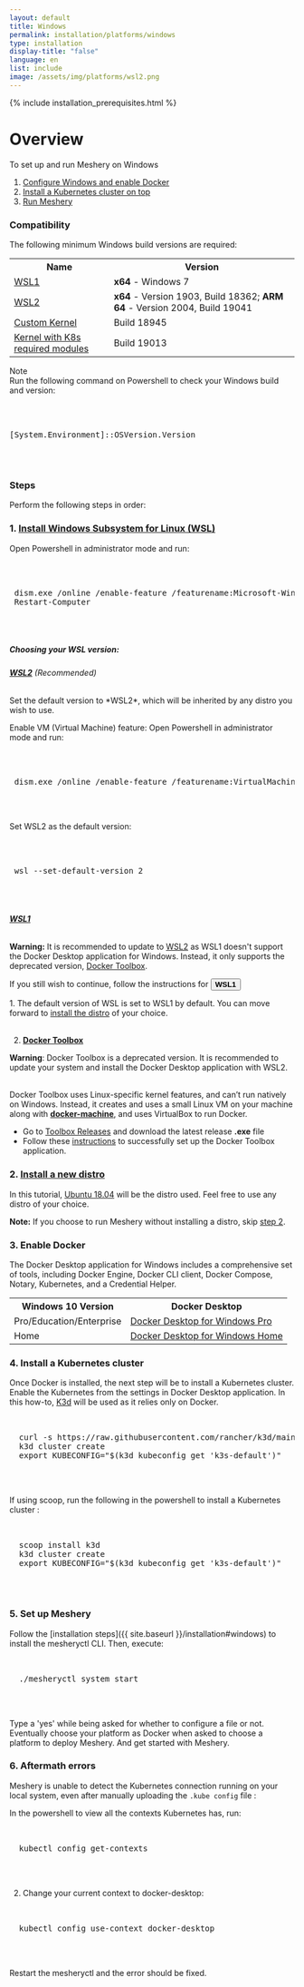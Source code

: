 ```yaml
---
layout: default
title: Windows
permalink: installation/platforms/windows
type: installation
display-title: "false"
language: en
list: include
image: /assets/img/platforms/wsl2.png
---
```


{% include installation_prerequisites.html %}

# Overview
To set up and run Meshery on Windows 

1. <a href="#step1">Configure Windows and enable Docker </a>
2. <a href="#step4">Install a Kubernetes cluster on top </a>
3. <a href="#step5">Run Meshery</a>

### Compatibility

The following minimum Windows build versions are required:
<table id="compatibility-table">
  <tr>
    <th id="model">Name</th>
    <th id="model">Version</th> 
  </tr>
  <tr>
    <td><a href="#wsl1">WSL1</a></td>
    <td><b>x64</b> - Windows 7 </td>
  </tr>
  <tr>
    <td><a href="#wsl2">WSL2</a></td>
    <td><b>x64</b> - Version 1903, Build 18362; <b>ARM 64</b> - Version 2004, Build 19041</td>
  </tr>
  <tr>
    <td><a href="https://docs.microsoft.com/en-us/windows/wsl/release-notes#build-18945">Custom Kernel</a></td>
    <td>Build 18945</td>
  </tr>
  <tr>
    <td><a href="https://docs.microsoft.com/en-us/windows/wsl/release-notes#build-19013">Kernel with K8s required modules</a></td>
    <td>Build 19013</td>
  </tr>
</table>

Note
<br />Run the following command on Powershell to check your Windows build and version:
 <pre class="codeblock-pre"><div class="codeblock">
 <div class="clipboardjs">
[System.Environment]::OSVersion.Version
 </div></div>
 </pre>
### Steps
Perform the following steps in order:

### 1. <a name="step1" href="https://docs.microsoft.com/en-us/windows/wsl/install-win10"><b>Install Windows Subsystem for Linux (WSL)</b></a> 

Open Powershell in administrator mode and run:

 <pre class="codeblock-pre"><div class="codeblock">
 <div class="clipboardjs">
 dism.exe /online /enable-feature /featurename:Microsoft-Windows-Subsystem-Linux /all /norestart
 Restart-Computer
 </div></div>
 </pre>

##### Choosing your WSL version:

<h6><b><a href="https://docs.microsoft.com/en-us/windows/wsl/release-notes#build-18917" name="wsl2">WSL2</a></b> (Recommended)</h6>
Set the default version to *WSL2*, which will be inherited by any distro you wish to use.

Enable VM (Virtual Machine) feature:
Open Powershell in administrator mode and run:

 <pre class="codeblock-pre"><div class="codeblock">
 <div class="clipboardjs">
 dism.exe /online /enable-feature /featurename:VirtualMachinePlatform /all /norestart
 </div></div>
 </pre>

Set WSL2 as the default version:

 <pre class="codeblock-pre"><div class="codeblock">
 <div class="clipboardjs">
 wsl --set-default-version 2
 </div></div>
 </pre>

<h6><b><a href="https://docs.microsoft.com/en-us/windows/wsl/install-win10" name="wsl1"> WSL1 </a></b></h6>

<b>Warning:</b>
It is recommended to update to <a href="#wsl2">WSL2</a> as WSL1 doesn't support the Docker Desktop application for Windows. Instead, it only supports the deprecated version, [Docker Toolbox](https://docs.docker.com/toolbox/toolbox_install_windows/). 

If you still wish to continue, follow the instructions for <button class="toggle-button" onclick="HideToggleFunction()"><b>WSL1</b></button>

<div id="hiddendiv">
<p>
1. The default version of WSL is set to WSL1 by default. You can move forward to <a href="https://docs.microsoft.com/en-us/windows/wsl/install-win10#install-your-linux-distribution-of-choice">install the distro</a> of your choice. <br /><br />

2. <b><a href="https://docs.docker.com/toolbox/toolbox_install_windows/">Docker Toolbox</a></b> <br />

<b>Warning</b>: Docker Toolbox is a deprecated version. It is recommended to update your system and install the Docker Desktop application with WSL2. <br/><br />

Docker Toolbox uses Linux-specific kernel features, and can’t run natively on Windows. Instead, it creates and uses a small Linux VM on your machine along with <a href="https://docs.docker.com/machine/overview/"><b>docker-machine</b></a>, and uses VirtualBox to run Docker. <br />
    <ul>
       <li>  Go to <a href="https://github.com/docker/toolbox/releases">Toolbox Releases</a> and download the latest release <b>.exe</b> file </li>
       <li> Follow these <a href="https://docs.docker.com/toolbox/toolbox_install_windows/#step-2-install-docker-toolbox">instructions</a> to successfully set up the Docker Toolbox application. </li>
    </ul>

</p>
</div>


### 2. <b>[Install a new distro](https://docs.microsoft.com/en-us/windows/wsl/install-win10#install-your-linux-distribution-of-choice)</b>
In this tutorial, [Ubuntu 18.04](https://www.microsoft.com/en-us/p/ubuntu-1804-lts/9n9tngvndl3q?activetab=pivot:overviewtab) will be the distro used. Feel free to use any distro of your choice.

<strong>Note:</strong> If you choose to run Meshery without installing a distro, skip [step 2](#2-install-a-new-distro).

### 3. <b>Enable Docker</b>

The Docker Desktop application for Windows includes a comprehensive set of tools, including Docker Engine, Docker CLI client, Docker Compose, Notary, Kubernetes, and a Credential Helper.

<table id="compatibility-table">
  <tr>
    <th id="model">Windows 10 Version</th>
    <th id="model">Docker Desktop</th> 
  </tr>
  <tr>
    <td>Pro/Education/Enterprise</td>
    <td><a href="https://docs.docker.com/docker-for-windows/install/">Docker Desktop for Windows Pro</a></td>
  </tr>
  <tr>
    <td>Home</td>
    <td><a href="https://docs.docker.com/docker-for-windows/install-windows-home/">Docker Desktop for Windows Home</a></td>
  </tr>
</table>

### 4. <a name="step4"> <b>Install a Kubernetes cluster</b></a>

Once Docker is installed, the next step will be to install a Kubernetes cluster.
Enable the Kubernetes from the settings in Docker Desktop application.
In this how-to, [K3d](https://github.com/rancher/k3d) will be used as it relies only on Docker.

  <pre class="codeblock-pre">
  <div class="codeblock"><div class="clipboardjs">
  curl -s https://raw.githubusercontent.com/rancher/k3d/main/install.sh | bash
  k3d cluster create
  export KUBECONFIG="$(k3d kubeconfig get 'k3s-default')"
  </div></div>
  </pre>

If using scoop, run the following in the powershell to install  a Kubernetes cluster :

  <pre class="codeblock-pre">
  <div class="codeblock"><div class="clipboardjs">
  scoop install k3d
  k3d cluster create
  export KUBECONFIG="$(k3d kubeconfig get 'k3s-default')"
  </div></div>
  </pre>

### 5. <a name="step5"><b>Set up Meshery</b></a>

Follow the [installation steps]({{ site.baseurl }}/installation#windows) to install the mesheryctl CLI. Then, execute:
  <pre class="codeblock-pre">
  <div class="codeblock"><div class="clipboardjs">
  ./mesheryctl system start
  </div></div>
  </pre>

Type a 'yes' while being asked for whether to configure a file or not. Eventually choose your platform as Docker when asked to choose a platform to deploy Meshery. And get started with Meshery.

### 6. <a name="step6"> <b>Aftermath errors</b></a>

Meshery is unable to detect the Kubernetes connection running on your local system, even after manually uploading the `.kube config` file :

In the powershell to view all the contexts Kubernetes has, run:

  <pre class="codeblock-pre">
  <div class="codeblock"><div class="clipboardjs">
  kubectl config get-contexts
  </div></div>
  </pre>

2. Change your current context to docker-desktop:

  <pre class="codeblock-pre">
  <div class="codeblock"><div class="clipboardjs">
  kubectl config use-context docker-desktop
  </div></div>
  </pre>

Restart the mesheryctl and the error should be fixed.

